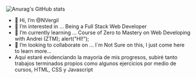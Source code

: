 ![Anurag's GitHub stats](https://github-readme-stats.vercel.app/api?username=NVergil&show_icons=true)

- 👋 Hi, I’m @NVergil
- 👀 I’m interested in ... Being a Full Stack Web Developer
- 🌱 I’m currently learning ... Course of Zero to Mastery on Web Developing
with Andrei (ZTM); alert("HI!");
- 💞️ I’m looking to collaborate on ... I´m Not Sure on this, I just come here to learn more...
- Aquí estaré evidenciando la mayoría de mis progresos, subiré tanto trabajos terminados propios como algunos ejercicios por medio de cursos, HTML, CSS y Javascript
<!---
NVergil/NVergil is a ✨ special ✨ repository because its `README.md` (this file) appears on your GitHub profile.
You can click the Preview link to take a look at your changes.
--->

